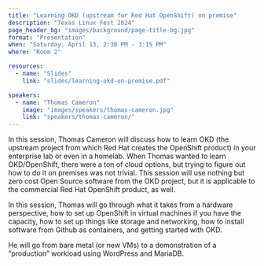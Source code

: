 ```yaml
---
title: "Learning OKD (upstream for Red Hat OpenShift) on premise"
description: "Texas Linux Fest 2024"
page_header_bg: "images/background/page-title-bg.jpg"
format: "Presentation"
when: "Saturday, April 13, 2:30 PM - 3:15 PM"
where: "Room 2"

resources:
  - name: "Slides"
    link: "slides/learning-okd-on-premise.pdf"

speakers:
  - name: "Thomas Cameron"
    image: "images/speakers/thomas-cameron.jpg"
    link: "speakers/thomas-cameron/"
---
```


In this session, Thomas Cameron will discuss how to learn OKD (the upstream
project from which Red Hat creates the OpenShift product) in your enterprise
lab or even in a homelab. When Thomas wanted to learn OKD/OpenShift, there were
a ton of cloud options, but trying to figure out how to do it on premises was
not trivial. This session will use nothing but zero cost Open Source software
from the OKD project, but it is applicable to the commercial Red Hat OpenShift
product, as well.

In this session, Thomas will go through what it takes from a hardware
perspective, how to set up OpenShift in virtual machines if you have the
capacity, how to set up things like storage and networking, how to install
software from Github as containers, and getting started with OKD.

He will go from bare metal (or new VMs) to a demonstration of a “production”
workload using WordPress and MariaDB.
